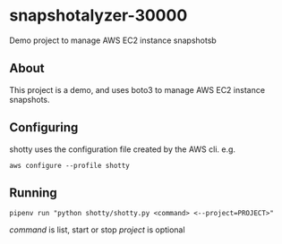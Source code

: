 # snapshotalyzer-30000
Demo project to manage AWS EC2 instance snapshotsb

## About

This project is a demo, and uses boto3 to manage AWS EC2 instance snapshots.

## Configuring

shotty uses the configuration file created by the AWS cli. e.g.

`aws configure --profile shotty`

## Running

`pipenv run "python shotty/shotty.py <command>
<--project=PROJECT>"`

*command* is list, start or stop
*project* is optional
